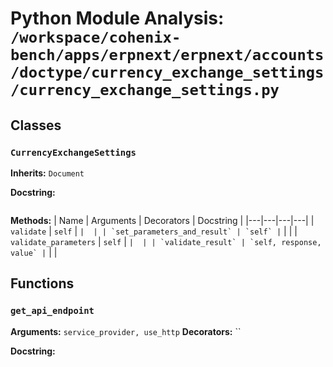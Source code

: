 # Python Module Analysis: `/workspace/cohenix-bench/apps/erpnext/erpnext/accounts/doctype/currency_exchange_settings/currency_exchange_settings.py`

## Classes

### `CurrencyExchangeSettings`
**Inherits:** `Document`


**Docstring:**
```

```

**Methods:**
| Name | Arguments | Decorators | Docstring |
|---|---|---|---|
| `validate` | `self` | `` |  |
| `set_parameters_and_result` | `self` | `` |  |
| `validate_parameters` | `self` | `` |  |
| `validate_result` | `self, response, value` | `` |  |





## Functions

### `get_api_endpoint`
**Arguments:** `service_provider, use_http`
**Decorators:** ``

**Docstring:**
```

```

